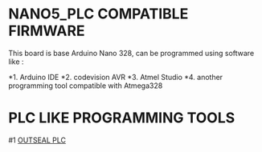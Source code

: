 # NANO5_PLC COMPATIBLE FIRMWARE

This board is base Arduino Nano 328, can be programmed using software like :

*1. Arduino IDE
*2. codevision AVR
*3. Atmel Studio
*4. another programming tool compatible with Atmega328


# PLC LIKE PROGRAMMING TOOLS

#1 [OUTSEAL PLC](http://www.outseal.com/web/download/)